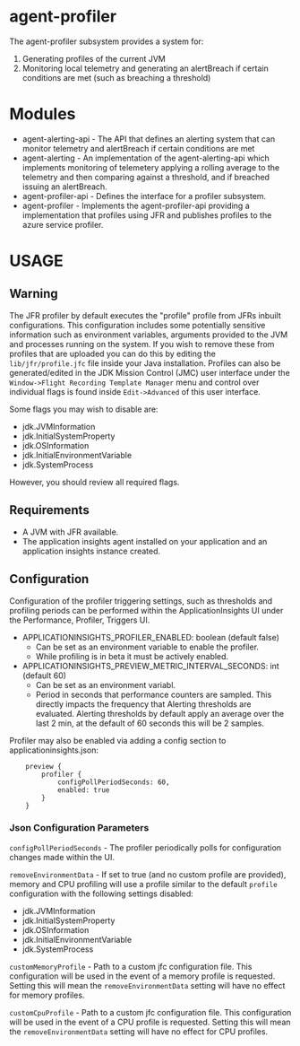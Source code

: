 
# agent-profiler

The agent-profiler subsystem provides a system for:
1. Generating profiles of the current JVM
1. Monitoring local telemetry and generating an alertBreach if certain conditions are
   met (such as breaching a threshold)


# Modules

- agent-alerting-api - The API that defines an alerting system that can monitor telemetry and alertBreach
  if certain conditions are met
- agent-alerting - An implementation of the agent-alerting-api which implements monitoring of telemetery
  applying a rolling average to the telemetry and then comparing against a threshold, and if breached
  issuing an alertBreach.
- agent-profiler-api - Defines the interface for a profiler subsystem.
- agent-profiler - Implements the agent-profiler-api providing a implementation that profiles using JFR and
  publishes profiles to the azure service profiler.


# USAGE

## Warning

The JFR profiler by default executes the "profile" profile from JFRs inbuilt configurations. This configuration includes
some potentially sensitive information such as environment variables, arguments provided to the JVM and processes
running on the system. If you wish to remove these from profiles that are uploaded you can do this by editing
the `lib/jfr/profile.jfc` file inside your Java installation. Profiles can also be generated/edited in the JDK Mission 
Control (JMC) user interface under the `Window->Flight Recording Template Manager` menu and control over individual 
flags is found inside `Edit->Advanced` of this user interface.

Some flags you may wish to disable are:

- jdk.JVMInformation
- jdk.InitialSystemProperty
- jdk.OSInformation
- jdk.InitialEnvironmentVariable
- jdk.SystemProcess

However, you should review all required flags.

## Requirements

- A JVM with JFR available.
- The application insights agent installed on your application and an application insights instance created.

## Configuration

Configuration of the profiler triggering settings, such as thresholds and profiling periods can be performed within the
ApplicationInsights UI under the Performance, Profiler, Triggers UI.

- APPLICATIONINSIGHTS_PROFILER_ENABLED: boolean (default false)
    - Can be set as an environment variable to enable the profiler.
    - While profiling is in beta it must be actively enabled.
- APPLICATIONINSIGHTS_PREVIEW_METRIC_INTERVAL_SECONDS: int (default 60)
    - Can be set as an environment variabl.
    - Period in seconds that performance counters are sampled. This directly impacts the frequency that
      Alerting thresholds are evaluated. Alerting thresholds by default apply an average over the last 2 min,
      at the default of 60 seconds this will be 2 samples.

Profiler may also be enabled via adding a config section to applicationinsights.json:

```
    preview {
        profiler {
            configPollPeriodSeconds: 60,
            enabled: true
        }
    }
```

### Json Configuration Parameters
`configPollPeriodSeconds` - The profiler periodically polls for configuration changes made within the UI.

`removeEnvironmentData` - If set to true (and no custom profile are provided), memory and CPU profiling will 
use a profile similar to the default `profile` configuration with the following settings disabled:
- jdk.JVMInformation
- jdk.InitialSystemProperty
- jdk.OSInformation
- jdk.InitialEnvironmentVariable
- jdk.SystemProcess

`customMemoryProfile` - Path to a custom jfc configuration file. This configuration will be used in the event of a
memory profile is requested. Setting this will mean the `removeEnvironmentData` setting will have no effect for
memory profiles.

`customCpuProfile` - Path to a custom jfc configuration file. This configuration will be used in the event of a
CPU profile is requested. Setting this will mean the `removeEnvironmentData` setting will have no effect for CPU profiles.





